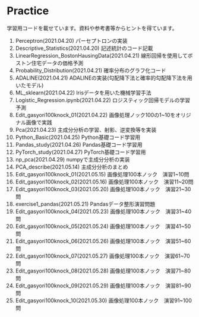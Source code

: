 # Practice
学習用コードを載せています。資料や参考書等からヒントを得ています。

1. Perceptron(2021.04.20) パーセプトロンの実装
2. Descriptive_Statistics(2021.04.20) 記述統計のコード記載
3. LinearRegression_BostonHausingData(2021.04.21) 線形回帰を使用してボストン住宅データの価格予測
4. Probability_Distribution(2021.04.21) 確率分布のグラフ化コード
5. ADALINE(2021.04.21) ADALINEの実装(勾配降下法と確率的勾配降下法を用いたモデル)
6. ML_sklearn(2021.04.22) Irisデータを用いた機械学習手法
7. Logistic_Regression.ipynb(2021.04.22) ロジスティック回帰モデルの学習予測
8. Edit_gasyori100knock_01(2021.04.22) 画像処理ノック100の1~10をオリジナル画像で実践
9. Pca(2021.04.23) 主成分分析の学習、射影、逆変換等を実装
10. Python_Basic(2021.04.25) Python基礎コード学習用
11. Pandas_study(2021.04.26) Pandas基礎コード学習用
12. PyTorch_study(2021.04.27) PyTorch基礎コード学習用
13. np_pca(2021.04.29) numpyで主成分分析の実装
14. PCA_describe(2021.05.14) 主成分分析のまとめ
15. Edit_gasyori100knock_01(2021.05.15) 画像処理100本ノック　演習1~10問
16. Edit_gasyori100knock_02(2021.05.16) 画像処理100本ノック　演習11~20問
17. Edit_gasyori100knock_03(2021.05.20) 画像処理100本ノック　演習21~30問
18. exercise1_pandas(2021.05.21) Pandasデータ整形演習問題
19. Edit_gasyori100knock_04(2021.05.23) 画像処理100本ノック　演習31~40問
20. Edit_gasyori100knock_05(2021.05.24) 画像処理100本ノック　演習41~50問
21. Edit_gasyori100knock_06(2021.05.26) 画像処理100本ノック　演習51~60問
22. Edit_gasyori100knock_07(2021.05.27) 画像処理100本ノック　演習61~70問
23. Edit_gasyori100knock_08(2021.05.28) 画像処理100本ノック　演習71~80問
24. Edit_gasyori100knock_09(2021.05.29) 画像処理100本ノック　演習81~90問
25. Edit_gasyori100knock_10(2021.05.30) 画像処理100本ノック　演習91~100問

